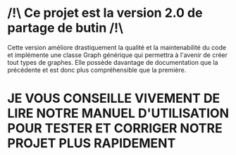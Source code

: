 # /!\ Ce projet est la version 2.0 de partage de butin /!\
Cette version améliore drastiquement la qualité et la maintenabilité du code et implémente une classe Graph générique qui permettra à l'avenir de créer tout types de graphes. 
Elle possède davantage de documentation que la précédente et est donc plus compréhensible que la première. 

# JE VOUS CONSEILLE VIVEMENT DE LIRE NOTRE MANUEL D'UTILISATION POUR TESTER ET CORRIGER NOTRE PROJET PLUS RAPIDEMENT